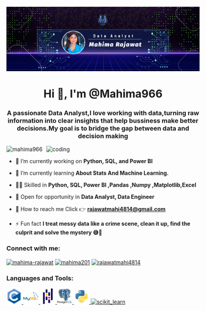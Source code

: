 ![logo](https://github.com/Mahima966/Mahima966/blob/main/GitHub%20Banner.jpg)
<h1 align="center">Hi 👋, I'm @Mahima966</h1>
<h3 align="center">A passionate Data Analyst,I love working with data,turning raw information into clear insights that help bussiness make better decisions.My goal is to bridge the gap between data and decision making</h3>
<img align="right" alt="coding" width="400" src="https://github.com/user-attachments/assets/3f69b125-40f6-43c9-850b-59ecdd55a189"

<p align="left"> <img src="https://komarev.com/ghpvc/?username=mahima966&label=Profile%20views&color=0e75b6&style=flat" alt="mahima966" /> </p>

- 🔭 I’m currently working on **Python, SQL, and Power BI**

- 🌱 I’m currently learning **About Stats And Machine Learning.**

- 👨‍💻 Skilled in **Python, SQL, Power BI ,Pandas ,Numpy ,Matplotlib,Excel**

- 💬 Open for opportunity in **Data Analyst, Data Engineer**

- 📧 How to reach me Click 👉 **rajawatmahi4814@gmail.com**

- ⚡ Fun fact **I treat messy data like a crime scene, clean it up, find the culprit and solve the mystery 😅🔎**

<h3 align="left">Connect with me:</h3>
<p align="left">
<a href="https://linkedin.com/in/mahima-rajawat" target="blank"><img align="center" src="https://raw.githubusercontent.com/rahuldkjain/github-profile-readme-generator/master/src/images/icons/Social/linked-in-alt.svg" alt="mahima-rajawat" height="30" width="40" /></a>
<a href="https://www.leetcode.com/mahima201" target="blank"><img align="center" src="https://raw.githubusercontent.com/rahuldkjain/github-profile-readme-generator/master/src/images/icons/Social/leet-code.svg" alt="mahima201" height="30" width="40" /></a>
<a href="https://www.hackerearth.com/rajawatmahi4814" target="blank"><img align="center" src="https://raw.githubusercontent.com/rahuldkjain/github-profile-readme-generator/master/src/images/icons/Social/hackerearth.svg" alt="rajawatmahi4814" height="30" width="40" /></a>
</p>

<h3 align="left">Languages and Tools:</h3>
<p align="left"> <a href="https://www.cprogramming.com/" target="_blank" rel="noreferrer"> <img src="https://raw.githubusercontent.com/devicons/devicon/master/icons/c/c-original.svg" alt="c" width="40" height="40"/> </a> <a href="https://www.mysql.com/" target="_blank" rel="noreferrer"> <img src="https://raw.githubusercontent.com/devicons/devicon/master/icons/mysql/mysql-original-wordmark.svg" alt="mysql" width="40" height="40"/> </a> <a href="https://pandas.pydata.org/" target="_blank" rel="noreferrer"> <img src="https://raw.githubusercontent.com/devicons/devicon/2ae2a900d2f041da66e950e4d48052658d850630/icons/pandas/pandas-original.svg" alt="pandas" width="40" height="40"/> </a> <a href="https://www.postgresql.org" target="_blank" rel="noreferrer"> <img src="https://raw.githubusercontent.com/devicons/devicon/master/icons/postgresql/postgresql-original-wordmark.svg" alt="postgresql" width="40" height="40"/> </a> <a href="https://www.python.org" target="_blank" rel="noreferrer"> <img src="https://raw.githubusercontent.com/devicons/devicon/master/icons/python/python-original.svg" alt="python" width="40" height="40"/> </a> <a href="https://scikit-learn.org/" target="_blank" rel="noreferrer"> <img src="https://upload.wikimedia.org/wikipedia/commons/0/05/Scikit_learn_logo_small.svg" alt="scikit_learn" width="40" height="40"/> </a> </p>

